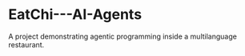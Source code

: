# EatChi---AI-Agents
A project demonstrating agentic programming inside a multilanguage restaurant. 
